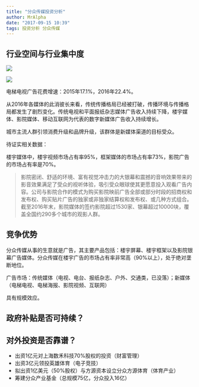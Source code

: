 ```yaml
---
title: "分众传媒投资分析"
author: MrAlpha
date: "2017-09-15 10:39"
tags: 投资分析 分众传媒
---
```


## 行业空间与行业集中度

![](http://7xonmk.com1.z0.glb.clouddn.com/2017-09-15_16-16-31.jpg)

![](http://7xonmk.com1.z0.glb.clouddn.com/2017-09-15_16-54-12.jpg)

电梯电视广告花费增速：2015年17.1%，2016年22.4%。

从2016年各媒体的此消彼长来看，传统传播格局已经被打破，传播环境与传播格局都发生了剧烈变化。传统电视和平面报纸杂志媒体广告收入持续下降，楼宇媒体、影院媒体、移动互联网为代表的数字新媒体广告收入持续增长。

城市主流人群引领消费升级和品牌升级，该群体是新媒体渠道的目标受众。

待证实相关数据：

楼宇媒体中，楼宇视频市场占有率95%，框架媒体的市场占有率73%，影院广告的市场占有率是70%。

>影院密闭、舒适的环境、富有视觉冲击力的大银幕和震撼的音响效果带来的影音效果满足了受众的视听体验，吸引受众眼球使其更愿意投入观看广告内容。公司与影院合作的模式为购买影院映前广告全部或部分时段的招商权和发布权、购买贴片广告的独家或非独家结算权和发布权、或几种方式组合。截至2016年末，影院媒体的签约影院超过1530家、银幕超过10000块，覆盖全国约290多个城市的观影人群。

## 竞争优势

分众传媒从事的生意就是广告，其主要产品包括：楼宇屏幕、楼宇框架以及影院银幕广告媒体。分众传媒在楼宇广告的市场占有率非常高（90%以上），处于绝对垄断地位。

广告市场：传统媒体（电视、电台、报纸杂志、户外、交通类，已没落）；新媒体（电梯电视、电梯海报、影院视频、互联网）

具有规模效应。

## 政府补贴是否可持续？

## 对外投资是否靠谱？

- 出资1亿元对上海数禾科技70%股权的投资（财富管理）
- 出资3亿元领投英雄体育（电子竞技）
- 拟出资1亿美元（50%股权）与方源资本设立分众方源体育（体育产业）
- 筹建分众产业基金（总规模75亿，分众投入16亿）
